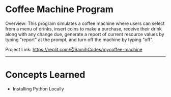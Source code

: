 # Coffee Machine Program
Overview: This program simulates a coffee machine where users can select from a menu of drinks, insert coins to make a purchase, receive their drink along with any change due, generate a report of current resource values by typing "report" at the prompt, and turn off the machine by typing "off".

Project Link: https://replit.com/@SamihCodes/mycoffee-machine

---
# Concepts Learned
- Installing Python Locally
